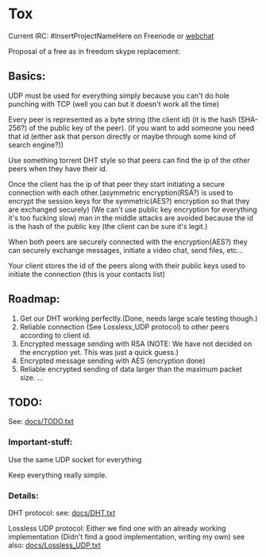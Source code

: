 Tox
===

Current IRC: #InsertProjectNameHere
on Freenode or [webchat](https://webchat.freenode.net/)


Proposal of a free as in freedom skype replacement:

## Basics:

UDP must be used for everything simply because you can't do hole punching with TCP (well you can but it doesn't work all the time)
    
Every peer is represented as a byte string (the client id) (it is the hash (SHA-256?) of the public key of the peer). (if you want to add someone you need that id (either ask that person directly or maybe through some kind of search engine?))
    
Use something torrent DHT style so that peers can find the ip of the other peers when they have their id.
    
Once the client has the ip of that peer they start initiating a secure connection with each other.(asymmetric encryption(RSA?)  is used to encrypt the session keys for the symmetric(AES?) encryption so that they are exchanged securely) 
(We can't use public key encryption for everything it's too fucking slow) man in the middle attacks are avoided because the id is the hash of the public key (the client can be sure it's legit.)
    
When both peers are securely connected with the encryption(AES?) they can securely exchange messages, initiate a video chat, send files, etc...
    
Your client stores the id of the peers along with their public keys used to initiate the connection (this is your contacts list)

## Roadmap:

1. Get our DHT working perfectly.(Done, needs large scale testing though.)
2. Reliable connection (See Lossless_UDP protocol) to other peers according to client id.
3. Encrypted message sending with RSA (NOTE: We have not decided on the encryption yet. This was just a quick guess.)
4. Encrypted message sending with AES (encryption done)
5. Reliable encrypted sending of data larger than the maximum packet size.
...

## TODO:
    
See: [docs/TODO.txt](https://github.com/irungentoo/InsertProjectNameHere/blob/master/docs/TODO.txt)

### Important-stuff:

Use the same UDP socket for everything

Keep everything really simple.

### Details:

DHT protocol:
    see: [docs/DHT.txt](/docs/DHT.txt)
    
Lossless UDP protocol:
    Either we find one with an already working implementation (Didn't find a good implementation, writing my own)
    see also: [docs/Lossless_UDP.txt](/docs/Lossless_UDP.txt)